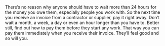 

There’s no reason why anyone should have to wait more than 24 hours for the money you owe them, especially
people you work with. So the next time you receive an invoice from a contractor or supplier, pay it right
away. Don’t wait a month, a week, a day or even an hour longer than you have to. Better still, find out how
to pay them before they start any work. That way you can pay them immediately when you receive their invoice.
They’ll feel good and so will you.